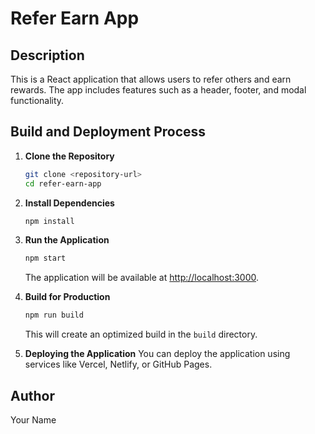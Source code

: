 # Refer Earn App

## Description
This is a React application that allows users to refer others and earn rewards. The app includes features such as a header, footer, and modal functionality.

## Build and Deployment Process

1. **Clone the Repository**
   ```bash
   git clone <repository-url>
   cd refer-earn-app
   ```

2. **Install Dependencies**
   ```bash
   npm install
   ```

3. **Run the Application**
   ```bash
   npm start
   ```
   The application will be available at [http://localhost:3000](http://localhost:3000).

4. **Build for Production**
   ```bash
   npm run build
   ```
   This will create an optimized build in the `build` directory.

5. **Deploying the Application**
   You can deploy the application using services like Vercel, Netlify, or GitHub Pages.

## Author
Your Name
